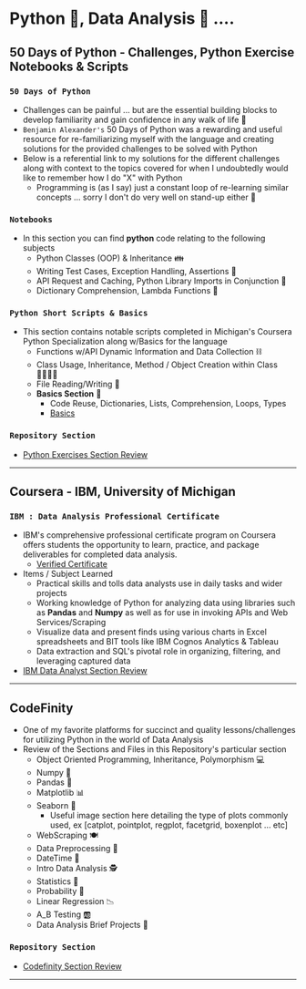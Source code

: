 # Python 🐍, Data Analysis 🔬 ....


## **50 Days of Python - Challenges, Python Exercise Notebooks & Scripts**
### `50 Days of Python`
* Challenges can be painful ... but are the essential building blocks to develop familiarity and gain confidence in any walk of life :walking:
* `Benjamin Alexander's` 50 Days of Python was a rewarding and useful resource for re-familiarizing myself with the language and creating solutions for the provided challenges to be solved with Python
* Below is a referential link to my solutions for the different challenges along with context to the topics covered for when I undoubtedly would like to remember how I do "X" with Python
    - Programming is (as I say) just a constant loop of re-learning similar concepts ... sorry I don't do very well on stand-up either 🎤
### `Notebooks`
* In this section you can find **python** code relating to the following subjects
    * Python Classes (OOP) & Inheritance 👪
    * Writing Test Cases, Exception Handling, Assertions 🧪
    * API Request and Caching, Python Library Imports in Conjunction 📑
    * Dictionary Comprehension, Lambda Functions 🦙
### `Python Short Scripts & Basics`
* This section contains notable scripts completed in Michigan's Coursera Python Specialization along w/Basics for the language 
    * Functions w/API Dynamic Information and Data Collection ⛓️
    * Class Usage, Inheritance, Method / Object Creation within Class 👨‍👨‍👧‍👧
    * File Reading/Writing 📁
    * **Basics Section** 🏫
        - Code Reuse, Dictionaries, Lists, Comprehension, Loops, Types
        - [Basics](/PythonExercises/PythonScripts/Python_Basics)

### **`Repository Section`**
* [Python Exercises Section Review](/PythonExercises/python_ex_sect.md)

---

## **Coursera - IBM, University of Michigan**
### `IBM : Data Analysis Professional Certificate`
* IBM's comprehensive professional certificate program on Coursera offers students the opportunity to learn, practice, and package deliverables for completed data analysis.
    - [Verified Certificate](https://coursera.org/share/6054c553286922a6d725b75612fae96d)
* Items / Subject Learned
    - Practical skills and tolls data analysts use in daily tasks and wider projects
    - Working knowledge of Python for analyzing data using libraries such as **Pandas** and **Numpy** as well as for use in invoking APIs and Web Services/Scraping
    - Visualize data and present finds using various charts in Excel spreadsheets and BIT tools like IBM Cognos Analytics & Tableau
    - Data extraction and SQL's pivotal role in organizing, filtering, and leveraging captured data
* [IBM Data Analyst Section Review](/Coursera/DataAnalyst_Cert/IBM_DA_Sect_Rev.md)

---

## **CodeFinity**
* One of my favorite platforms for succinct and quality lessons/challenges for utilizing Python in the world of Data Analysis
* Review of the Sections and Files in this Repository's particular section
    - Object Oriented Programming, Inheritance, Polymorphism 💻
    - Numpy 🥧
    - Pandas 🐼
    - Matplotlib 📊
    - Seaborn 🌊
        * Useful image section here detailing the type of plots commonly used, ex [catplot, pointplot, regplot, facetgrid, boxenplot ... etc]
    - WebScraping :plate_with_cutlery:
    - Data Preprocessing 🧹
    - DateTime 📅
    - Intro Data Analysis 🕵️
    - Statistics 🧰
    - Probability 🎴
    - Linear Regression :chart_with_downwards_trend:
    - A_B Testing 🆎
    - Data Analysis Brief Projects 📁

### **`Repository Section`**
* [Codefinity Section Review](/CodeFinity/cdfinity_sect_sumry.md)

---